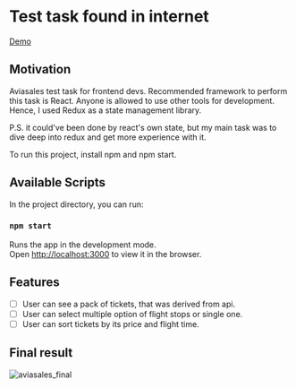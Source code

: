 # Test task found in internet
[Demo](https://aviasalestestmereke.netlify.app/)
## Motivation

Aviasales test task for frontend devs. Recommended framework to perform this task is React.
Anyone is allowed to use other tools for development. Hence, I used Redux as a state management library.

P.S. it could've been done by react's own state, but my main task was to dive deep into redux and get more experience with it.

To run this project, install npm and npm start.

## Available Scripts

In the project directory, you can run:

### `npm start`

Runs the app in the development mode.\
Open [http://localhost:3000](http://localhost:3000) to view it in the browser.


## Features

-   [ ] User can see a pack of tickets, that was derived from api.
-   [ ] User can select multiple option of flight stops or single one.
-   [ ] User can sort tickets by its price and flight time.

## Final result
![aviasales_final](https://user-images.githubusercontent.com/72103819/126771118-1eafe725-4a93-4762-9c4d-a7730a0a6aef.png)

